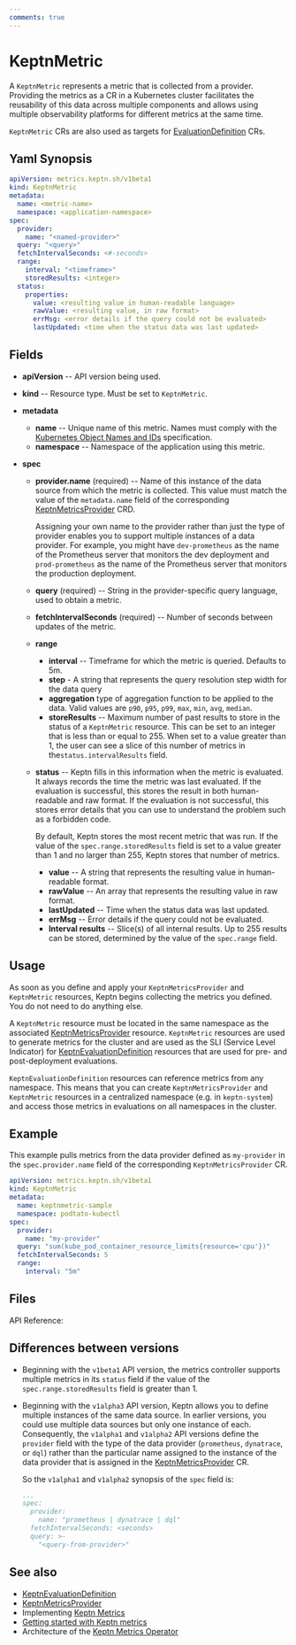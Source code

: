```yaml
---
comments: true
---
```


# KeptnMetric

A `KeptnMetric` represents a metric that is collected from a provider.
Providing the metrics as a CR in a Kubernetes cluster
facilitates the reusability of this data across multiple components
and allows using multiple observability platforms
for different metrics at the same time.

`KeptnMetric` CRs are also used as targets for
[EvaluationDefinition](evaluationdefinition.md) CRs.

## Yaml Synopsis

```yaml
apiVersion: metrics.keptn.sh/v1beta1
kind: KeptnMetric
metadata:
  name: <metric-name>
  namespace: <application-namespace>
spec:
  provider:
    name: "<named-provider>"
  query: "<query>"
  fetchIntervalSeconds: <#-seconds>
  range:
    interval: "<timeframe>"
    storedResults: <integer>
  status:
    properties:
      value: <resulting value in human-readable language>
      rawValue: <resulting value, in raw format>
      errMsg: <error details if the query could not be evaluated>
      lastUpdated: <time when the status data was last updated>
```

## Fields
<!-- markdownlint-disable MD007 -->

* **apiVersion** -- API version being used.

* **kind** -- Resource type.
   Must be set to `KeptnMetric`.

* **metadata**
     * **name** -- Unique name of this metric.
       Names must comply with the
       [Kubernetes Object Names and IDs](https://kubernetes.io/docs/concepts/overview/working-with-objects/names/#dns-subdomain-names)
       specification.
     * **namespace** -- Namespace of the application using this metric.

* **spec**
     * **provider.name** (required) --
       Name of this instance of the data source
       from which the metric is collected.
       This value must match the value of the `metadata.name` field
       of the corresponding [KeptnMetricsProvider](metricsprovider.md) CRD.

          Assigning your own name to the provider
          rather than just the type of provider
          enables you to support multiple instances of a data provider.
          For example, you might have `dev-prometheus`
          as the name of the Prometheus server that monitors the dev deployment
          and `prod-prometheus` as the name of the Prometheus server
          that monitors the production deployment.
     * **query** (required) -- String in the provider-specific query language,
       used to obtain a metric.

     * **fetchIntervalSeconds** (required) --
       Number of seconds between updates of the metric.
     * **range**
          * **interval** -- Timeframe for which the metric is queried.
            Defaults to 5m.
          * **step** - A string that represents
            the query resolution step width for the data query
          * **aggregation**  type of aggregation function
            to be applied to the data.
            Valid values are `p90`, `p95`, `p99`,
            `max`, `min`, `avg`, `median`.
          * **storeResults** -- Maximum number of past results
            to store in the status of a `KeptnMetric` resource.
            This can be set to an integer that is less than or equal to 255.
            When set to a value greater than 1,
            the user can see a slice of this number of metrics
            in the`status.intervalResults` field.

     * **status** --
       Keptn fills in this information when the metric is evaluated.
       It always records the time the metric was last evaluated.
       If the evaluation is successful,
       this stores the result in both human-readable and raw format.
       If the evaluation is not successful,
       this stores error details that you can use to understand the problem
       such as a forbidden code.

          By default, Keptn stores the most recent metric that was run.
          If the value of the `spec.range.storedResults` field
          is set to a value greater than 1 and no larger than 255,
          Keptn stores that number of metrics.

          * **value** -- A string that represents the resulting value
            in human-readable format.
          * **rawValue** -- An array that represents the resulting value
            in raw format.
          * **lastUpdated** -- Time when the status data was last updated.
          * **errMsg** -- Error details if the query could not be evaluated.
          * **Interval results** -- Slice(s) of all internal results.
            Up to 255 results can be stored,
            determined by the value of the `spec.range` field.
<!-- markdownlint-enable MD007 -->

## Usage

As soon as you define and apply
your `KeptnMetricsProvider` and `KeptnMetric` resources,
Keptn begins collecting the metrics you defined.
You do not need to do anything else.

A `KeptnMetric` resource must be located
in the same namespace as the associated
[KeptnMetricsProvider](metricsprovider.md)
resource.
`KeptnMetric` resources are used to generate metrics for the cluster
and are used as the SLI (Service Level Indicator) for
[KeptnEvaluationDefinition](evaluationdefinition.md)
resources that are used for pre- and post-deployment evaluations.

`KeptnEvaluationDefinition` resources can reference metrics
from any namespace.
This means that you can create `KeptnMetricsProvider`
and `KeptnMetric` resources
in a centralized namespace (e.g. in `keptn-system`)
and access those metrics in evaluations
on all namespaces in the cluster.

## Example

This example pulls metrics from the data provider
defined as `my-provider` in the `spec.provider.name` field
of the corresponding `KeptnMetricsProvider` CR.

```yaml
apiVersion: metrics.keptn.sh/v1beta1
kind: KeptnMetric
metadata:
  name: keptnmetric-sample
  namespace: podtato-kubectl
spec:
  provider:
    name: "my-provider"
  query: "sum(kube_pod_container_resource_limits{resource='cpu'})"
  fetchIntervalSeconds: 5
  range:
    interval: "5m"
```

## Files

API Reference:

## Differences between versions

* Beginning with the `v1beta1` API version,
  the metrics controller supports multiple metrics in its `status` field
  if the value of the `spec.range.storedResults` field is greater than 1.
* Beginning with the `v1alpha3` API version,
  Keptn allows you to define multiple instances of the same data source.
  In earlier versions, you could use multiple data sources
  but only one instance of each.
  Consequently, the `v1alpha1` and `v1alpha2` API versions
  define the `provider` field with the type of the data provider
  (`prometheus`, `dynatrace`, or `dql`)
  rather than the particular name assigned
  to the instance of the data provider
  that is assigned in the
  [KeptnMetricsProvider](metricsprovider.md) CR.

     So the `v1alpha1` and `v1alpha2` synopsis
     of the `spec` field is:

     ```yaml
     ...
     spec:
       provider:
         name: "prometheus | dynatrace | dql"
       fetchIntervalSeconds: <seconds>
       query: >-
         "<query-from-provider>"
     ```

## See also

* [KeptnEvaluationDefinition](evaluationdefinition.md)
* [KeptnMetricsProvider](metricsprovider.md)
* Implementing [Keptn Metrics](../../guides/evaluatemetrics.md)
* [Getting started with Keptn metrics](../../getting-started/metrics.md)
* Architecture of the [Keptn Metrics Operator](../../components/metrics-operator.md)
